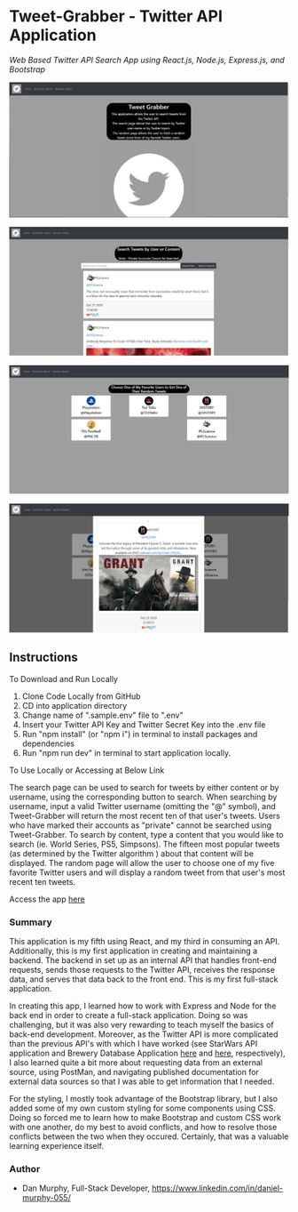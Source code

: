 # Tweet-Grabber - Twitter API Application

_Web Based Twitter API Search App using React.js, Node.js, Express.js, and Bootstrap_


![Home-Page ScreenShot](https://github.com/danielmurphy1/twitter-api-app/blob/main/client/src/images/twitter.jpg)

![Search-Page ScreenShot](https://github.com/danielmurphy1/twitter-api-app/blob/main/client/src/images/searchJPG.JPG)

![Random-Page ScreenShot](https://github.com/danielmurphy1/twitter-api-app/blob/main/client/src/images/random.JPG)

![Random-Tweet ScreenShot](https://github.com/danielmurphy1/twitter-api-app/blob/main/client/src/images/randomtweetJPG.JPG)


## Instructions

To Download and Run Locally

1. Clone Code Locally from GitHub
2. CD into application directory
3. Change name of ".sample.env" file to ".env"
4. Insert your Twitter API Key and Twitter Secret Key into the .env file
5. Run "npm install" (or "npm i") in terminal to install packages and dependencies
6. Run "npm run dev" in terminal to start application locally. 

To Use Locally or Accessing at Below Link

The search page can be used to search for tweets by either content or by username, using the corresponding button to search. When searching by username, input a valid Twitter username (omitting the "@" symbol), and Tweet-Grabber will return the most recent ten of that user's tweets. Users who have marked their accounts as "private" cannot be searched using Tweet-Grabber. To search by content, type a content that you would like to search (ie. World Series, PS5, Simpsons). The fifteen most popular tweets (as determined by the Twitter algorithm ) about that content will be displayed. The random page will allow the user to choose one of my five favorite Twitter users and will display a random tweet from that user's most recent ten tweets. 


Access the app [here](https://mighty-reaches-83026.herokuapp.com/)

### Summary

This application is my fifth using React, and my third in consuming an API. Additionally, this is my first application in creating and maintaining a backend. The backend in set up as an internal API that handles front-end requests, sends those requests to the Twitter API, receives the response data, and serves that data back to the front end. This is my first full-stack application. 

In creating this app, I learned how to work with Express and Node for the back end in order to create a full-stack application. Doing so was challenging, but it was also very rewarding to teach myself the basics of back-end development. Moreover, as the Twitter API is more complicated than the previous API's with which I have worked (see StarWars API application and Brewery Database Application [here](https://github.com/danielmurphy1/star-wars-api) and [here](https://github.com/danielmurphy1/brewery-database-app), respectively), I also learned quite a bit more about requesting data from an external source, using PostMan, and navigating published documentation for external data sources so that I was able to get information that I needed. 

For the styling, I mostly took advantage of the Bootstrap library, but I also added some of my own custom styling for some components using CSS. Doing so forced me to learn how to make Bootstrap and custom CSS work with one another, do my best to avoid conflicts, and how to resolve those conflicts between the two when they occured. Certainly, that was a valuable learning experience itself.

### Author

- Dan Murphy, Full-Stack Developer, https://www.linkedin.com/in/daniel-murphy-055/